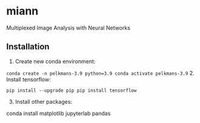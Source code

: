 # miann
Multiplexed Image Analysis with Neural Networks

## Installation

1. Create new conda environment:

`
conda create -n pelkmans-3.9 python=3.9
conda activate pelkmans-3.9
`
2. Install tensorflow:

`
pip install --upgrade pip
pip install tensorflow
`

3. Install other packages:

conda install matplotlib jupyterlab pandas

